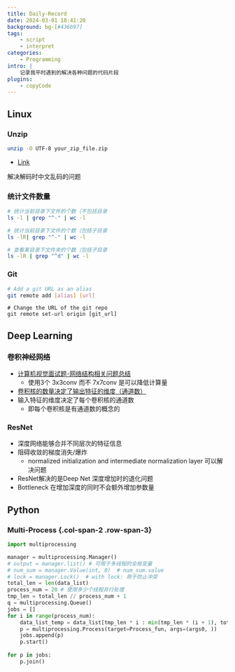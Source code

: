 ```yaml
---
title: Daily-Record
date: 2024-03-01 18:41:20
background: bg-[#436b97]
tags:
    - script
    - interpret
categories:
    - Programming
intro: |
    记录我平时遇到的解决各种问题的代码片段
plugins:
    - copyCode
---
```


Linux
---------------


### Unzip

```bash
unzip -O UTF-8 your_zip_file.zip
```
- [Link](https://quickref.me/quickref)

解决解码时中文乱码的问题

### 统计文件数量

```bash
# 统计当前目录下文件的个数（不包括目录
ls -l | grep "^-" | wc -l

# 统计当前目录下文件的个数（包括子目录
ls -lR| grep "^-" | wc -l

# 查看某目录下文件夹的个数（包括子目录
ls -lR | grep "^d" | wc -l
```

### Git

```bash
# Add a git URL as an alias
git remote add [alias] [url] 
```

```sbash
# Change the URL of the git repo
git remote set-url origin [git_url] 
```


Deep Learning 
---------------

### 卷积神经网络

- [计算机视觉面试题-网络结构相关问题总结](https://zhuanlan.zhihu.com/p/556521788)
    - 使用3个 3x3conv 而不 7x7conv 是可以降低计算量
- [卷积核的数量决定了输出特征的维度（通道数）](https://blog.csdn.net/weixin_42863507/article/details/106320968)
- 输入特征的维度决定了每个卷积核的通道数
    - 即每个卷积核是有通道数的概念的

### ResNet

- 深度网络能够合并不同层次的特征信息
- 阻碍收敛的梯度消失/爆炸
    - normalized initialization and intermediate normalization layer 可以解决问题
- ResNet解决的是Deep Net 深度增加时的退化问题
- Bottleneck 在增加深度的同时不会额外增加参数量



Python
---------------


### Multi-Process {.col-span-2 .row-span-3}

```python
import multiprocessing

manager = multiprocessing.Manager()
# output = manager.list() # 可用于多线程的全局变量
# num_sum = manager.Value(int, 0)  # num_sum.value
# lock = manager.Lock()  # with lock: 用于防止冲突
total_len = len(data_list)
process_num = 20 # 使用多少个线程并行处理
tmp_len = total_len // process_num + 1
q = multiprocessing.Queue()
jobs = []
for i in range(process_num):
    data_list_temp = data_list[tmp_len * i : min(tmp_len * (i + 1), total_len)]
    p = multiprocessing.Process(target=Process_fun, args=(args0, ))
    jobs.append(p)
    p.start()
    
for p in jobs:
    p.join()

```